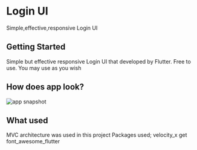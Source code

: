 # Login UI

Simple,effective,responsive Login UI

## Getting Started

Simple but effective responsive Login UI that developed by Flutter.
Free to use. You may use as you wish

## How does app look?

![app snapshot](https://i.ibb.co/10CfpFf/Ekran-Al-nt-s.jpg)

## What used

MVC architecture was used in this project
Packages used;
velocity_x
get
font_awesome_flutter
